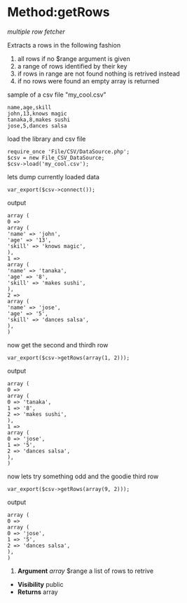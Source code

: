 # Method:getRows #

_multiple row fetcher_

Extracts a rows in the following fashion
  1. all rows if no $range argument is given
  1. a range of rows identified by their key
  1. if rows in range are not found nothing is retrived instead
  1. if no rows were found an empty array is returned

sample of a csv file "my\_cool.csv"



```
name,age,skill
john,13,knows magic
tanaka,8,makes sushi
jose,5,dances salsa
```


load the library and csv file



```
require_once 'File/CSV/DataSource.php';
$csv = new File_CSV_DataSource;
$csv->load('my_cool.csv');
```


lets dump currently loaded data


```
var_export($csv->connect());
```


output



```
array (
0 =>
array (
'name' => 'john',
'age' => '13',
'skill' => 'knows magic',
),
1 =>
array (
'name' => 'tanaka',
'age' => '8',
'skill' => 'makes sushi',
),
2 =>
array (
'name' => 'jose',
'age' => '5',
'skill' => 'dances salsa',
),
)
```


now get the second and thirdh row



```
var_export($csv->getRows(array(1, 2)));
```


output



```
array (
0 =>
array (
0 => 'tanaka',
1 => '8',
2 => 'makes sushi',
),
1 =>
array (
0 => 'jose',
1 => '5',
2 => 'dances salsa',
),
)
```


now lets try something odd and the goodie third row



```
var_export($csv->getRows(array(9, 2)));
```


output



```
array (
0 =>
array (
0 => 'jose',
1 => '5',
2 => 'dances salsa',
),
)
```


  1. **Argument** _array_  $range a list of rows to retrive

  * **Visibility**  public
  * **Returns** array
